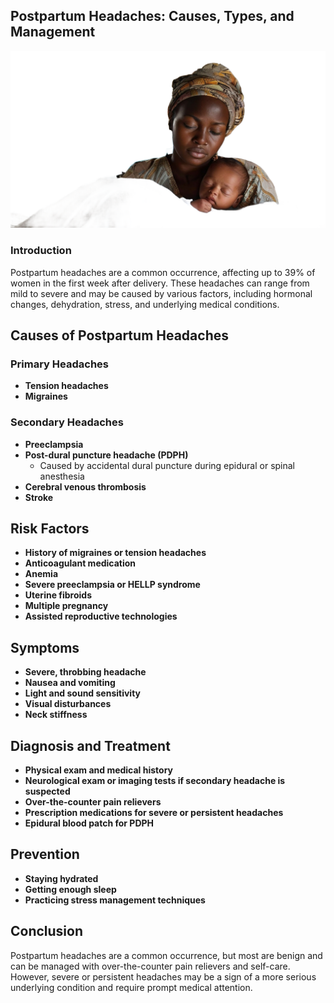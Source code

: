 ## Postpartum Headaches: Causes, Types, and Management

![Postpartum Hemorrhage](../images/mood%20changes.png)

### Introduction

Postpartum headaches are a common occurrence, affecting up to 39% of women in the first week after delivery. These headaches can range from mild to severe and may be caused by various factors, including hormonal changes, dehydration, stress, and underlying medical conditions.

## Causes of Postpartum Headaches

### Primary Headaches
- **Tension headaches**
- **Migraines**

### Secondary Headaches
- **Preeclampsia**
- **Post-dural puncture headache (PDPH)**
  - Caused by accidental dural puncture during epidural or spinal anesthesia
- **Cerebral venous thrombosis**
- **Stroke**

## Risk Factors
- **History of migraines or tension headaches**
- **Anticoagulant medication**
- **Anemia**
- **Severe preeclampsia or HELLP syndrome**
- **Uterine fibroids**
- **Multiple pregnancy**
- **Assisted reproductive technologies**

## Symptoms
- **Severe, throbbing headache**
- **Nausea and vomiting**
- **Light and sound sensitivity**
- **Visual disturbances**
- **Neck stiffness**

## Diagnosis and Treatment
- **Physical exam and medical history**
- **Neurological exam or imaging tests if secondary headache is suspected**
- **Over-the-counter pain relievers**
- **Prescription medications for severe or persistent headaches**
- **Epidural blood patch for PDPH**

## Prevention
- **Staying hydrated**
- **Getting enough sleep**
- **Practicing stress management techniques**

## Conclusion
Postpartum headaches are a common occurrence, but most are benign and can be managed with over-the-counter pain relievers and self-care. However, severe or persistent headaches may be a sign of a more serious underlying condition and require prompt medical attention.
